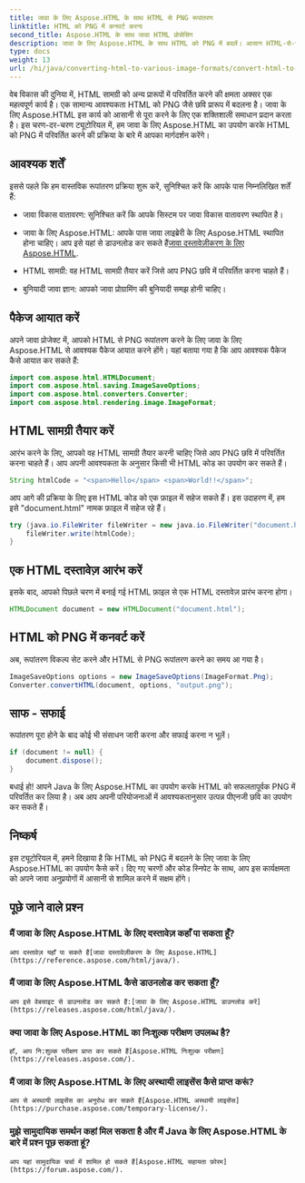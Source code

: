 ```yaml
---
title: जावा के लिए Aspose.HTML के साथ HTML से PNG रूपांतरण
linktitle: HTML को PNG में कनवर्ट करना
second_title: Aspose.HTML के साथ जावा HTML प्रोसेसिंग
description: जावा के लिए Aspose.HTML के साथ HTML को PNG में बदलें। आसान HTML-से-पीएनजी रूपांतरण के लिए हमारी चरण-दर-चरण मार्गदर्शिका का पालन करें। आज से शुरुआत करें!
type: docs
weight: 13
url: /hi/java/converting-html-to-various-image-formats/convert-html-to-png/
---
```


वेब विकास की दुनिया में, HTML सामग्री को अन्य प्रारूपों में परिवर्तित करने की क्षमता अक्सर एक महत्वपूर्ण कार्य है। एक सामान्य आवश्यकता HTML को PNG जैसे छवि प्रारूप में बदलना है। जावा के लिए Aspose.HTML इस कार्य को आसानी से पूरा करने के लिए एक शक्तिशाली समाधान प्रदान करता है। इस चरण-दर-चरण ट्यूटोरियल में, हम जावा के लिए Aspose.HTML का उपयोग करके HTML को PNG में परिवर्तित करने की प्रक्रिया के बारे में आपका मार्गदर्शन करेंगे।

## आवश्यक शर्तें

इससे पहले कि हम वास्तविक रूपांतरण प्रक्रिया शुरू करें, सुनिश्चित करें कि आपके पास निम्नलिखित शर्तें हैं:

- जावा विकास वातावरण: सुनिश्चित करें कि आपके सिस्टम पर जावा विकास वातावरण स्थापित है।

-  जावा के लिए Aspose.HTML: आपके पास जावा लाइब्रेरी के लिए Aspose.HTML स्थापित होना चाहिए। आप इसे यहां से डाउनलोड कर सकते हैं[जावा दस्तावेज़ीकरण के लिए Aspose.HTML](https://reference.aspose.com/html/java/).

- HTML सामग्री: वह HTML सामग्री तैयार करें जिसे आप PNG छवि में परिवर्तित करना चाहते हैं।

- बुनियादी जावा ज्ञान: आपको जावा प्रोग्रामिंग की बुनियादी समझ होनी चाहिए।

## पैकेज आयात करें

अपने जावा प्रोजेक्ट में, आपको HTML से PNG रूपांतरण करने के लिए जावा के लिए Aspose.HTML से आवश्यक पैकेज आयात करने होंगे। यहां बताया गया है कि आप आवश्यक पैकेज कैसे आयात कर सकते हैं:

```java
import com.aspose.html.HTMLDocument;
import com.aspose.html.saving.ImageSaveOptions;
import com.aspose.html.converters.Converter;
import com.aspose.html.rendering.image.ImageFormat;
```

## HTML सामग्री तैयार करें

आरंभ करने के लिए, आपको वह HTML सामग्री तैयार करनी चाहिए जिसे आप PNG छवि में परिवर्तित करना चाहते हैं। आप अपनी आवश्यकता के अनुसार किसी भी HTML कोड का उपयोग कर सकते हैं।

```java
String htmlCode = "<span>Hello</span> <span>World!!</span>";
```

आप आगे की प्रक्रिया के लिए इस HTML कोड को एक फ़ाइल में सहेज सकते हैं। इस उदाहरण में, हम इसे "document.html" नामक फ़ाइल में सहेज रहे हैं।

```java
try (java.io.FileWriter fileWriter = new java.io.FileWriter("document.html")) {
    fileWriter.write(htmlCode);
}
```

## एक HTML दस्तावेज़ आरंभ करें

इसके बाद, आपको पिछले चरण में बनाई गई HTML फ़ाइल से एक HTML दस्तावेज़ प्रारंभ करना होगा।

```java
HTMLDocument document = new HTMLDocument("document.html");
```

## HTML को PNG में कनवर्ट करें

अब, रूपांतरण विकल्प सेट करने और HTML से PNG रूपांतरण करने का समय आ गया है।

```java
ImageSaveOptions options = new ImageSaveOptions(ImageFormat.Png);
Converter.convertHTML(document, options, "output.png");
```

## साफ - सफाई

रूपांतरण पूरा होने के बाद कोई भी संसाधन जारी करना और सफाई करना न भूलें।

```java
if (document != null) {
    document.dispose();
}
```

बधाई हो! आपने Java के लिए Aspose.HTML का उपयोग करके HTML को सफलतापूर्वक PNG में परिवर्तित कर लिया है। अब आप अपनी परियोजनाओं में आवश्यकतानुसार उत्पन्न पीएनजी छवि का उपयोग कर सकते हैं।

## निष्कर्ष

इस ट्यूटोरियल में, हमने दिखाया है कि HTML को PNG में बदलने के लिए जावा के लिए Aspose.HTML का उपयोग कैसे करें। दिए गए चरणों और कोड स्निपेट के साथ, आप इस कार्यक्षमता को अपने जावा अनुप्रयोगों में आसानी से शामिल करने में सक्षम होंगे।

## पूछे जाने वाले प्रश्न

### मैं जावा के लिए Aspose.HTML के लिए दस्तावेज़ कहाँ पा सकता हूँ?
    आप दस्तावेज़ यहाँ पा सकते हैं[जावा दस्तावेज़ीकरण के लिए Aspose.HTML](https://reference.aspose.com/html/java/).

### मैं जावा के लिए Aspose.HTML कैसे डाउनलोड कर सकता हूँ?
    आप इसे वेबसाइट से डाउनलोड कर सकते हैं:[जावा के लिए Aspose.HTML डाउनलोड करें](https://releases.aspose.com/html/java/).

### क्या जावा के लिए Aspose.HTML का निःशुल्क परीक्षण उपलब्ध है?
    हाँ, आप नि:शुल्क परीक्षण प्राप्त कर सकते हैं[Aspose.HTML निःशुल्क परीक्षण](https://releases.aspose.com/).

### मैं जावा के लिए Aspose.HTML के लिए अस्थायी लाइसेंस कैसे प्राप्त करूं?
    आप से अस्थायी लाइसेंस का अनुरोध कर सकते हैं[Aspose.HTML अस्थायी लाइसेंस](https://purchase.aspose.com/temporary-license/).

### मुझे सामुदायिक समर्थन कहां मिल सकता है और मैं Java के लिए Aspose.HTML के बारे में प्रश्न पूछ सकता हूं?
    आप यहां सामुदायिक चर्चा में शामिल हो सकते हैं[Aspose.HTML सहायता फ़ोरम](https://forum.aspose.com/).